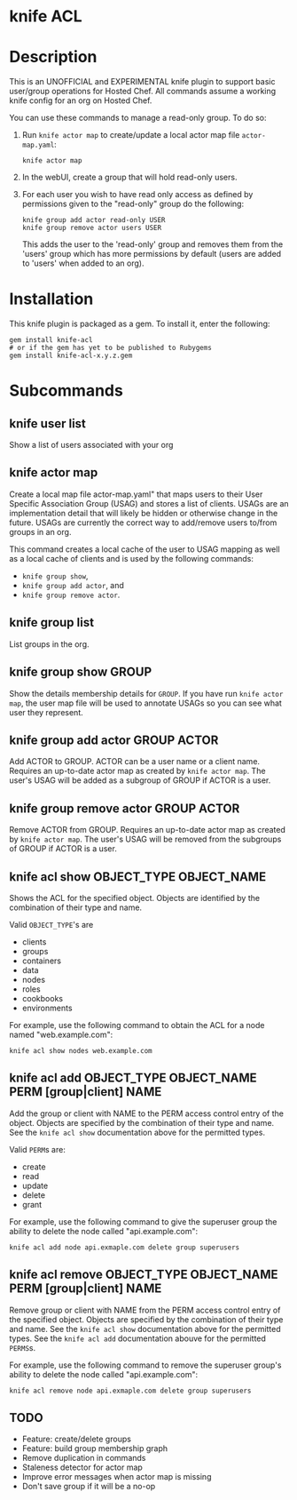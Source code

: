# knife ACL

# Description

This is an UNOFFICIAL and EXPERIMENTAL knife plugin to support basic
user/group operations for Hosted Chef. All commands assume a working
knife config for an org on Hosted Chef.

You can use these commands to manage a read-only group.  To do so:

1. Run `knife actor map` to create/update a local actor map file
   `actor-map.yaml`:

       knife actor map

2. In the webUI, create a group that will hold read-only users.

3. For each user you wish to have read only access as defined by
   permissions given to the "read-only" group do the following:

       knife group add actor read-only USER
       knife group remove actor users USER

   This adds the user to the 'read-only' group and removes them from the
   'users' group which has more permissions by default (users are
   added to 'users' when added to an org).

# Installation

This knife plugin is packaged as a gem.  To install it, enter the
following:

    gem install knife-acl
    # or if the gem has yet to be published to Rubygems
    gem install knife-acl-x.y.z.gem

# Subcommands

## knife user list

Show a list of users associated with your org

## knife actor map

Create a local map file actor-map.yaml" that maps users to their User
Specific Association Group (USAG) and stores a list of clients.  USAGs
are an implementation detail that will likely be hidden or otherwise
change in the future.  USAGs are currently the correct way to
add/remove users to/from groups in an org.

This command creates a local cache of the user to USAG mapping as well
as a local cache of clients and is used by the following commands:
- `knife group show`,
- `knife group add actor`, and
- `knife group remove actor`.

## knife group list

List groups in the org.

## knife group show GROUP

Show the details membership details for `GROUP`. If you have run
`knife actor map`, the user map file will be used to annotate USAGs so
you can see what user they represent.

## knife group add actor GROUP ACTOR

Add ACTOR to GROUP.  ACTOR can be a user name or a client
name. Requires an up-to-date actor map as created by `knife actor
map`.  The user's USAG will be added as a subgroup of GROUP if ACTOR
is a user.

## knife group remove actor GROUP ACTOR

Remove ACTOR from GROUP. Requires an up-to-date actor map as created by
`knife actor map`.  The user's USAG will be removed from the subgroups
of GROUP if ACTOR is a user.

## knife acl show OBJECT_TYPE OBJECT_NAME

Shows the ACL for the specified object.  Objects are identified by the
combination of their type and name.

Valid `OBJECT_TYPE`'s are

- clients
- groups
- containers
- data
- nodes
- roles
- cookbooks
- environments

For example, use the following command to obtain the ACL for a node
named "web.example.com":

    knife acl show nodes web.example.com

## knife acl add OBJECT_TYPE OBJECT_NAME PERM [group|client] NAME

Add the group or client with NAME to the PERM access control entry of
the object.  Objects are specified by the combination of
their type and name.  See the `knife acl show` documentation above for
the permitted types.

Valid `PERM`s are:

- create
- read
- update
- delete
- grant

For example, use the following command to give the superuser group
the ability to delete the node called "api.example.com":

    knife acl add node api.exmaple.com delete group superusers

## knife acl remove OBJECT_TYPE OBJECT_NAME PERM [group|client] NAME

Remove group or client with NAME from the PERM access control entry of
the specified object.  Objects are specified by the combination of
their type and name.  See the `knife acl show` documentation above for
the permitted types.  See the `knife acl add` documentation abouve for
the permitted `PERMS`s.

For example, use the following command to remove the superuser group's
ability to delete the node called "api.example.com":

    knife acl remove node api.exmaple.com delete group superusers


## TODO

- Feature: create/delete groups
- Feature: build group membership graph
- Remove duplication in commands
- Staleness detector for actor map
- Improve error messages when actor map is missing
- Don't save group if it will be a no-op
